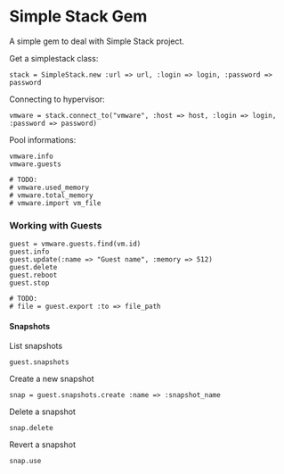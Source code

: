 # Simple Stack Gem

A simple gem to deal with Simple Stack project.

Get a simplestack class:

    stack = SimpleStack.new :url => url, :login => login, :password => password

Connecting to hypervisor:

    vmware = stack.connect_to("vmware", :host => host, :login => login, :password => password)

Pool informations:

    vmware.info
    vmware.guests

    # TODO:
    # vmware.used_memory
    # vmware.total_memory
    # vmware.import vm_file

### Working with Guests

    guest = vmware.guests.find(vm.id)
    guest.info
    guest.update(:name => "Guest name", :memory => 512)
    guest.delete
    guest.reboot
    guest.stop

    # TODO:
    # file = guest.export :to => file_path

#### Snapshots

List snapshots

    guest.snapshots

Create a new snapshot

    snap = guest.snapshots.create :name => :snapshot_name

Delete a snapshot

    snap.delete

Revert a snapshot

    snap.use
